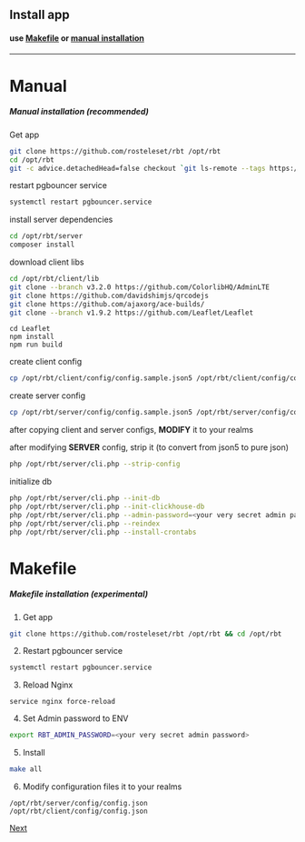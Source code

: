 ## Install app

#### use [Makefile](#Makefile) or [manual installation](#Manual)

------
# Manual
##### Manual installation (recommended)

Get app
```bash
git clone https://github.com/rosteleset/rbt /opt/rbt
cd /opt/rbt
git -c advice.detachedHead=false checkout `git ls-remote --tags https://github.com/rosteleset/SmartYard-Server | awk "{print \$2;}" | cut -d "/" -f 3 | sort --version-sort --field-separator=. | tail -n 1`

```

restart pgbouncer service

```bash
systemctl restart pgbouncer.service
```

install server dependencies

```bash
cd /opt/rbt/server
composer install
```

download client libs

```bash
cd /opt/rbt/client/lib
git clone --branch v3.2.0 https://github.com/ColorlibHQ/AdminLTE
git clone https://github.com/davidshimjs/qrcodejs
git clone https://github.com/ajaxorg/ace-builds/
git clone --branch v1.9.2 https://github.com/Leaflet/Leaflet
```

```
cd Leaflet
npm install
npm run build
```

create client config

```bash
cp /opt/rbt/client/config/config.sample.json5 /opt/rbt/client/config/config.json
```

create server config

```bash
cp /opt/rbt/server/config/config.sample.json5 /opt/rbt/server/config/config.json
```

after copying client and server configs, **MODIFY** it to your realms

after modifying **SERVER** config, strip it (to convert from json5 to pure json)

```bash
php /opt/rbt/server/cli.php --strip-config
```

initialize db

```bash
php /opt/rbt/server/cli.php --init-db
php /opt/rbt/server/cli.php --init-clickhouse-db
php /opt/rbt/server/cli.php --admin-password=<your very secret admin password>
php /opt/rbt/server/cli.php --reindex
php /opt/rbt/server/cli.php --install-crontabs
```


# Makefile
##### Makefile installation (experimental)
1.  Get app
```bash
git clone https://github.com/rosteleset/rbt /opt/rbt && cd /opt/rbt
```
2. Restart pgbouncer service
```bash
systemctl restart pgbouncer.service
```
3. Reload Nginx
```shell
service nginx force-reload
```
4. Set Admin password to ENV
```bash
export RBT_ADMIN_PASSWORD=<your very secret admin password>
```
5. Install
```bash
make all
```
6. Modify configuration files it to your realms
```
/opt/rbt/server/config/config.json
/opt/rbt/client/config/config.json
```

[Next](08.nginx.md)
